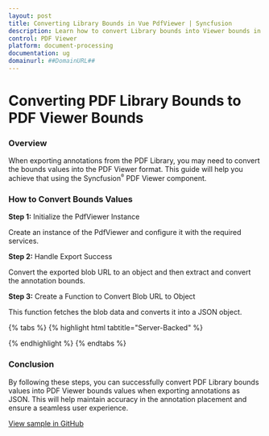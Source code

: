 ```yaml
---
layout: post
title: Converting Library Bounds in Vue PdfViewer | Syncfusion
description: Learn how to convert Library bounds into Viewer bounds in Syncfusion Vue Pdfviewer component of Syncfusion Essential JS 2 and more.
control: PDF Viewer
platform: document-processing
documentation: ug
domainurl: ##DomainURL##
---
```


# Converting PDF Library Bounds to PDF Viewer Bounds

### Overview

When exporting annotations from the PDF Library, you may need to convert the bounds values into the PDF Viewer format. This guide will help you achieve that using the Syncfusion<sup style="font-size:70%">&reg;</sup> PDF Viewer component.

### How to Convert Bounds Values

**Step 1:** Initialize the PdfViewer Instance

Create an instance of the PdfViewer and configure it with the required services.

**Step 2:** Handle Export Success

Convert the exported blob URL to an object and then extract and convert the annotation bounds.

**Step 3:** Create a Function to Convert Blob URL to Object

This function fetches the blob data and converts it into a JSON object.

{% tabs %}
{% highlight html tabtitle="Server-Backed" %}

<template>
  <div id="app">
    <ejs-pdfviewer
      id="pdfViewer"
      ref="pdfviewer"
      :documentPath="documentPath"
      :serviceUrl="serviceUrl"
      style="height: 640px;"
      @exportSuccess="handleExportSuccess"
    >
    </ejs-pdfviewer>
  </div>
</template>

<script>
import { PdfViewerComponent, Toolbar, Magnification, Navigation,
         Annotation, TextSelection, TextSearch, FormFields, FormDesigner, PageOrganizer } from '@syncfusion/ej2-vue-pdfviewer';
export default {
  name: 'App',
  components: {
    'ejs-pdfviewer': PdfViewerComponent
  },
  data() {
    return {
      documentPath: "https://cdn.syncfusion.com/content/pdf/pdf-succinctly.pdf",
      serviceUrl: "https://services.syncfusion.com/js/production/api/pdfviewer",
    };
  },
  provide: {
    PdfViewer: [Toolbar, Magnification, Navigation, Annotation, TextSelection, TextSearch, FormFields, FormDesigner, PageOrganizer]
  },
  methods: {
    handleExportSuccess(args) {
      const blobURL = args.exportData;
      // Converting the exported blob into an object
      this.convertBlobURLToObject(blobURL)
        .then((objectData) => {
          console.log(objectData);
          const shapeAnnotationData = objectData.pdfAnnotation[0].shapeAnnotation;
          shapeAnnotationData.forEach(data => {
            if (data && data.rect && parseInt(data.rect.width)) {
              const pageHeight = this.$refs.pdfviewer.getPageInfo(parseInt(data.page)).height;
              // Converting PDF Library values into PDF Viewer values.
              const rect = {
                x: (parseInt(data.rect.x) * 96) / 72,
                y: (parseInt(pageHeight) - parseInt(data.rect.height)) * 96 / 72,
                width: (parseInt(data.rect.width) - parseInt(data.rect.x)) * 96 / 72,
                height: (parseInt(data.rect.height) - parseInt(data.rect.y)) * 96 / 72,
              };
              console.log(data.name);
              console.log(rect);
              console.log("-------------------------");
            }
          });
        })
        .catch((error) => {
          console.error('Error converting Blob URL to object:', error);
        });
    },
    //Function to convert Blob URL to object
    convertBlobURLToObject(blobURL) {
      return fetch(blobURL)
        .then((response) => response.blob())
        .then((blobData) => {
          return new Promise((resolve, reject) => {
            const reader = new FileReader();
            reader.onloadend = () => {
              resolve(JSON.parse(reader.result));
            };
            reader.onerror = reject;
            reader.readAsText(blobData);
          });
        });
    }
  }
}
</script>

{% endhighlight %}
{% endtabs %}

### Conclusion

By following these steps, you can successfully convert PDF Library bounds values into PDF Viewer bounds values when exporting annotations as JSON. This will help maintain accuracy in the annotation placement and ensure a seamless user experience.

[View sample in GitHub](https://github.com/SyncfusionExamples/vue-pdf-viewer-examples/tree/master/How%20to)